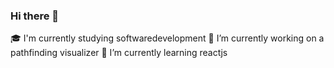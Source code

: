 ### Hi there 👋

🎓 I'm currently studying softwaredevelopment
🔨 I’m currently working on a pathfinding visualizer
🌱 I’m currently learning reactjs
